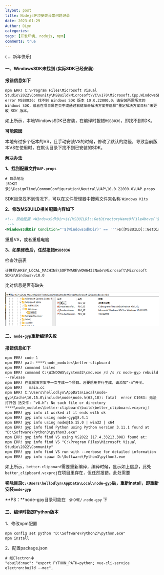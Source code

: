 ```yaml
---
layout: post
title: Nodejs环境安装异常问题记录
date: 2023-01-29
Author: DLyn
categories: 
tags: [开发环境, nodejs, npm]
comments: true
---
```


( ... 新年快乐)

#### 一、WindowsSDK未找到 (实际SDK已经安装)

**报错信息如下**

```
npm ERR! C:\Program Files\Microsoft Visual Studio\2022\Community\MSBuild\Microsoft\VC\v170\Microsoft.Cpp.WindowsSDK.targets(46,5): error MSB8036: 找不到 Windows SDK 版本 10.0.22000.0。请安装所需版本的 Windows SDK，或者在项目属性页中或通过右键单击解决方案并选择“重定解决方案目标”来更改 SDK 版本。
```

如上所示，本地WindowsSDK已安装，在编译时报错`MSB8036`，即找不到SDK。

**可能原因**

本地有过多个版本的VS，且手动安装VS的时候，修改了默认的路径，导致当前版本VS在使用时，在默认目录下找不到已安装的SDK。

**解决办法**

**1、找到配置文件`UAP.props`**

```shell
# 目录地址
[SDK目录]\DesignTime\CommonConfiguration\Neutral\UAP\10.0.22000.0\UAP.props
```

SDK目录找不到情况下，可以在文件管理器中搜索文件夹名称 `Windows Kits`

**2、修改MSBUILD相关配置内容如下**

```xml
<!-- 原始配置 <WindowsSdkDir>$([MSBUILD]::GetDirectoryNameOfFileAbove('$(MSBUILDTHISFILEDIRECTORY)', 'sdkmanifest.xml'))\</WindowsSdkDir>
 -->
<WindowsSdkDir Condition="'$(WindowsSdkDir)' == ''">$([MSBUILD]::GetDirectoryNameOfFileAbove('$(MSBUILDTHISFILEDIRECTORY)', 'sdkmanifest.xml'))\</WindowsSdkDir>
```

重启VS，或者重启电脑

**3、如果修改后，任然报错`MSB8036`**

检查注册表

```shell
计算机\HKEY_LOCAL_MACHINE\SOFTWARE\WOW6432Node\Microsoft\Microsoft SDKs\Windows\v10.0
```

比对信息是否有缺失

![image-20230129172758366](../images/image-20230129172758366.png)



#### 二、`node-gyp`重新编译失败

**报错信息如下**

```text
npm ERR! code 1
npm ERR! path ****\node_modules\better-clipboard
npm ERR! command failed
npm ERR! command C:\WINDOWS\system32\cmd.exe /d /s /c node-gyp rebuild --release
npm ERR! 在此解决方案中一次生成一个项目。若要启用并行生成，请添加“-m”开关。
npm ERR!   main.cc
npm ERR! C:\Users\hellodlyn\AppData\Local\node-gyp\Cache\16.15.0\include\node\node.h(63,10): fatal  error C1083: 无法打开包 括文件: “v8.h”: No such file or directory ****\node_modules\better-clipboard\build\better_clipboard.vcxproj]
npm ERR! gyp info it worked if it ends with ok
npm ERR! gyp info using node-gyp@8.4.1
npm ERR! gyp info using node@16.15.0 | win32 | x64
npm ERR! gyp info find Python using Python version 3.11.1 found at "D:\Software\Python3\python3.exe"
npm ERR! gyp info find VS using VS2022 (17.4.33213.308) found at:
npm ERR! gyp info find VS "C:\Program Files\Microsoft Visual Studio\2022\Community"
npm ERR! gyp info find VS run with --verbose for detailed information
npm ERR! gyp info spawn D:\Software\Python3\python3.exe
```

如上所示，`better-clipboard`需要重新编译，编译时候，显示如上信息，此处`better_clipboard.vcxproj`在项目里存在，但任然报错。此处需要

**移除目录`C:\Users\hellodlyn\AppData\Local\node-gyp`后，重新install，即重新安装`node-gyp`**

**PS：**node-gpy目录可能在 ` $HOME/.node-gpy` 下



#### 三、编译时指定Python版本

1、修改npm配置

```shell
npm config set python "D:\Software\Python27\python.exe" 
npm install
```

2、配置package.json

```shell
# 如Electron中
"ebuild:mac": "export PYTHON_PATH=python; vue-cli-service electron:build --mac",
```

